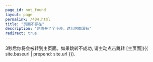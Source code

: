 ```yaml
---
page_id: not_found
layout: page
permalink: /404.html
title: "页面不存在"
description: "网页开了个小差，这儿啥都没有"
redirect: true
---
```


3秒后你将会被转到主页面。如果跳转不成功, 请主动点击跳转 [主页面]({{ site.baseurl | prepend: site.url }}).
